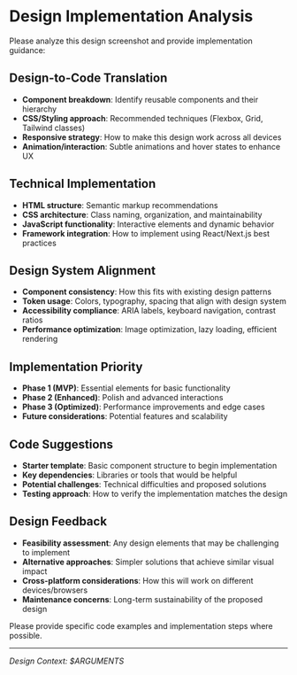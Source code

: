 # Design Implementation Analysis

Please analyze this design screenshot and provide implementation guidance:

## Design-to-Code Translation
- **Component breakdown**: Identify reusable components and their hierarchy
- **CSS/Styling approach**: Recommended techniques (Flexbox, Grid, Tailwind classes)
- **Responsive strategy**: How to make this design work across all devices
- **Animation/interaction**: Subtle animations and hover states to enhance UX

## Technical Implementation
- **HTML structure**: Semantic markup recommendations
- **CSS architecture**: Class naming, organization, and maintainability
- **JavaScript functionality**: Interactive elements and dynamic behavior
- **Framework integration**: How to implement using React/Next.js best practices

## Design System Alignment
- **Component consistency**: How this fits with existing design patterns
- **Token usage**: Colors, typography, spacing that align with design system
- **Accessibility compliance**: ARIA labels, keyboard navigation, contrast ratios
- **Performance optimization**: Image optimization, lazy loading, efficient rendering

## Implementation Priority
- **Phase 1 (MVP)**: Essential elements for basic functionality
- **Phase 2 (Enhanced)**: Polish and advanced interactions
- **Phase 3 (Optimized)**: Performance improvements and edge cases
- **Future considerations**: Potential features and scalability

## Code Suggestions
- **Starter template**: Basic component structure to begin implementation
- **Key dependencies**: Libraries or tools that would be helpful
- **Potential challenges**: Technical difficulties and proposed solutions
- **Testing approach**: How to verify the implementation matches the design

## Design Feedback
- **Feasibility assessment**: Any design elements that may be challenging to implement
- **Alternative approaches**: Simpler solutions that achieve similar visual impact
- **Cross-platform considerations**: How this will work on different devices/browsers
- **Maintenance concerns**: Long-term sustainability of the proposed design

Please provide specific code examples and implementation steps where possible.

---
*Design Context: $ARGUMENTS*
